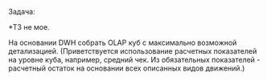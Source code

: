 Задача:

*ТЗ не мое. 

На основании DWH собрать OLAP куб с максимально возможной детализацией. (Приветствуется использование расчетных показателей на уровне куба, например, средний чек. 
Из обязательных показателей - расчетный остаток на основании всех описанных видов движений.)
